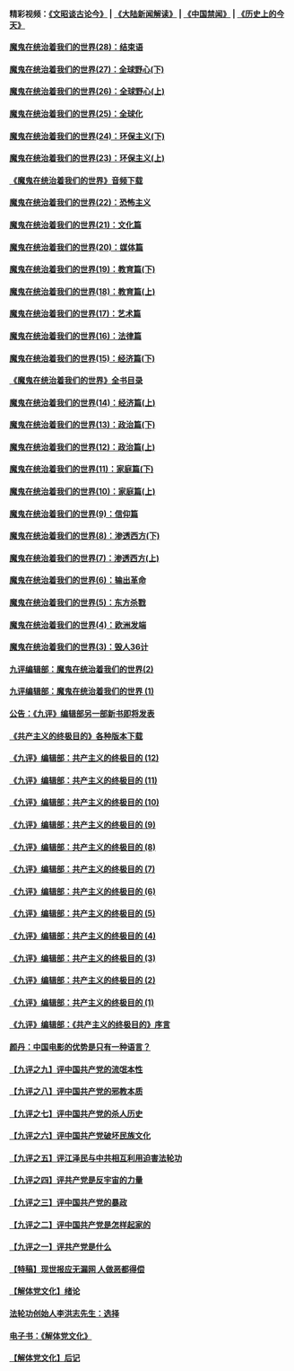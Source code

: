 #### 精彩视频：[《文昭谈古论今》](https://github.com/gfw-breaker/wenzhao/blob/master/README.md?t=12300631) | [《大陆新闻解读》](https://github.com/gfw-breaker/ntdtv-comedy/blob/master/README.md?t=12300631) | [《中国禁闻》](https://github.com/gfw-breaker/ntdtv-news/blob/master/README.md?t=12300631) | [《历史上的今天》](https://github.com/gfw-breaker/today-in-history/blob/master/README.md?t=12300631) 

#### [魔鬼在统治着我们的世界(28)：结束语](../pages/nsc422/n10936246.md?t=12300631) 

#### [魔鬼在统治着我们的世界(27)：全球野心(下)](../pages/nsc422/n10928319.md?t=12300631) 

#### [魔鬼在统治着我们的世界(26)：全球野心(上)](../pages/nsc422/n10900318.md?t=12300631) 

#### [魔鬼在统治着我们的世界(25)：全球化](../pages/nsc422/n10788205.md?t=12300631) 

#### [魔鬼在统治着我们的世界(24)：环保主义(下)](../pages/nsc422/n10695307.md?t=12300631) 

#### [魔鬼在统治着我们的世界(23)：环保主义(上)](../pages/nsc422/n10688613.md?t=12300631) 

#### [《魔鬼在统治着我们的世界》音频下载](../pages/nsc422/n10635553.md?t=12300631) 

#### [魔鬼在统治着我们的世界(22)：恐怖主义](../pages/nsc422/n10614727.md?t=12300631) 

#### [魔鬼在统治着我们的世界(21)：文化篇](../pages/nsc422/n10597706.md?t=12300631) 

#### [魔鬼在统治着我们的世界(20)：媒体篇](../pages/nsc422/n10586579.md?t=12300631) 

#### [魔鬼在统治着我们的世界(19)：教育篇(下)](../pages/nsc422/n10564808.md?t=12300631) 

#### [魔鬼在统治着我们的世界(18)：教育篇(上)](../pages/nsc422/n10526970.md?t=12300631) 

#### [魔鬼在统治着我们的世界(17)：艺术篇](../pages/nsc422/n10499093.md?t=12300631) 

#### [魔鬼在统治着我们的世界(16)：法律篇](../pages/nsc422/n10485969.md?t=12300631) 

#### [魔鬼在统治着我们的世界(15)：经济篇(下)](../pages/nsc422/n10469975.md?t=12300631) 

#### [《魔鬼在统治着我们的世界》全书目录](../pages/nsc422/n10464261.md?t=12300631) 

#### [魔鬼在统治着我们的世界(14)：经济篇(上)](../pages/nsc422/n10457370.md?t=12300631) 

#### [魔鬼在统治着我们的世界(13)：政治篇(下)](../pages/nsc422/n10448270.md?t=12300631) 

#### [魔鬼在统治着我们的世界(12)：政治篇(上)](../pages/nsc422/n10444576.md?t=12300631) 

#### [魔鬼在统治着我们的世界(11)：家庭篇(下)](../pages/nsc422/n10440961.md?t=12300631) 

#### [魔鬼在统治着我们的世界(10)：家庭篇(上)](../pages/nsc422/n10435448.md?t=12300631) 

#### [魔鬼在统治着我们的世界(9)：信仰篇](../pages/nsc422/n10432159.md?t=12300631) 

#### [魔鬼在统治着我们的世界(8)：渗透西方(下)](../pages/nsc422/n10429603.md?t=12300631) 

#### [魔鬼在统治着我们的世界(7)：渗透西方(上)](../pages/nsc422/n10426013.md?t=12300631) 

#### [魔鬼在统治着我们的世界(6)：输出革命](../pages/nsc422/n10421536.md?t=12300631) 

#### [魔鬼在统治着我们的世界(5)：东方杀戮](../pages/nsc422/n10417707.md?t=12300631) 

#### [魔鬼在统治着我们的世界(4)：欧洲发端](../pages/nsc422/n10414890.md?t=12300631) 

#### [魔鬼在统治着我们的世界(3)：毁人36计](../pages/nsc422/n10411583.md?t=12300631) 

#### [九评编辑部：魔鬼在统治着我们的世界(2)](../pages/nsc422/n10410036.md?t=12300631) 

#### [九评编辑部：魔鬼在统治着我们的世界 (1)](../pages/nsc422/n10406825.md?t=12300631) 

#### [公告：《九评》编辑部另一部新书即将发表](../pages/nsc422/n10405104.md?t=12300631) 

#### [《共产主义的终极目的》各种版本下载](../pages/nsc422/n10022138.md?t=12300631) 

#### [《九评》编辑部：共产主义的终极目的 (12)](../pages/nsc422/n9933272.md?t=12300631) 

#### [《九评》编辑部：共产主义的终极目的 (11)](../pages/nsc422/n9924973.md?t=12300631) 

#### [《九评》编辑部：共产主义的终极目的 (10)](../pages/nsc422/n9920883.md?t=12300631) 

#### [《九评》编辑部：共产主义的终极目的 (9)](../pages/nsc422/n9916363.md?t=12300631) 

#### [《九评》编辑部：共产主义的终极目的 (8)](../pages/nsc422/n9912488.md?t=12300631) 

#### [《九评》编辑部：共产主义的终极目的 (7)](../pages/nsc422/n9901176.md?t=12300631) 

#### [《九评》编辑部：共产主义的终极目的 (6)](../pages/nsc422/n9899359.md?t=12300631) 

#### [《九评》编辑部：共产主义的终极目的 (5)](../pages/nsc422/n9893174.md?t=12300631) 

#### [《九评》编辑部：共产主义的终极目的 (4)](../pages/nsc422/n9891246.md?t=12300631) 

#### [《九评》编辑部：共产主义的终极目的 (3)](../pages/nsc422/n9879879.md?t=12300631) 

#### [《九评》编辑部：共产主义的终极目的 (2)](../pages/nsc422/n9876205.md?t=12300631) 

#### [《九评》编辑部：共产主义的终极目的 (1)](../pages/nsc422/n9865857.md?t=12300631) 

#### [《九评》编辑部：《共产主义的终极目的》序言](../pages/nsc422/n9862666.md?t=12300631) 

#### [颜丹：中国电影的优势是只有一种语言？](../pages/nsc422/n9583062.md?t=12300631) 

#### [【九评之九】评中国共产党的流氓本性](../pages/nsc422/n737542.md?t=12300631) 

#### [【九评之八】评中国共产党的邪教本质](../pages/nsc422/n735942.md?t=12300631) 

#### [【九评之七】评中国共产党的杀人历史](../pages/nsc422/n733806.md?t=12300631) 

#### [【九评之六】评中国共产党破坏民族文化](../pages/nsc422/n731667.md?t=12300631) 

#### [【九评之五】评江泽民与中共相互利用迫害法轮功](../pages/nsc422/n730058.md?t=12300631) 

#### [【九评之四】评共产党是反宇宙的力量](../pages/nsc422/n727814.md?t=12300631) 

#### [【九评之三】评中国共产党的暴政](../pages/nsc422/n725597.md?t=12300631) 

#### [【九评之二】评中国共产党是怎样起家的](../pages/nsc422/n723946.md?t=12300631) 

#### [【九评之一】评共产党是什么](../pages/nsc422/n722529.md?t=12300631) 

#### [【特稿】现世报应无漏网 人做恶都得偿](../pages/nsc422/n4215167.md?t=12300631) 

#### [【解体党文化】绪论](../pages/nsc422/n1449356.md?t=12300631) 

#### [法轮功创始人李洪志先生：选择](../pages/nsc422/n3580738.md?t=12300631) 

#### [电子书：《解体党文化》](../pages/nsc422/n1573484.md?t=12300631) 

#### [【解体党文化】后记](../pages/nsc422/n1531999.md?t=12300631) 

